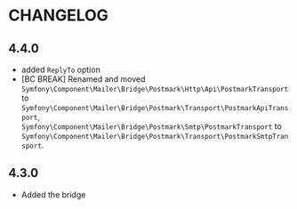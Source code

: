 CHANGELOG
=========

4.4.0
-----

 * added `ReplyTo` option
 * [BC BREAK] Renamed and moved `Symfony\Component\Mailer\Bridge\Postmark\Http\Api\PostmarkTransport`
   to `Symfony\Component\Mailer\Bridge\Postmark\Transport\PostmarkApiTransport`, `Symfony\Component\Mailer\Bridge\Postmark\Smtp\PostmarkTransport`
   to `Symfony\Component\Mailer\Bridge\Postmark\Transport\PostmarkSmtpTransport`.

4.3.0
-----

 * Added the bridge
